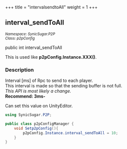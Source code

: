 +++
title = "intervalsendtoAll"
weight = 1
+++
## interval_sendToAll
<small>*Namespace: SynicSugar.P2P* <br>
*Class: p2pConfig* </small>

public int interval_sendToAll

This is used like **p2pConfig.Instance.XXX()**.


### Description
Interval [ms] of Rpc to send to each player.<br>
This interval is made so that the sending buffer is not full.<br>
*This API is most likely a change.*<br>
**Recommend: 3ms-**

Can set this value on UnityEditor.


```cs
using SynicSugar.P2P;

public class p2pConfigManager {
    void Setp2pConfig(){
        p2pConfig.Instance.interval_sendToAll = 10;
    }
}
```